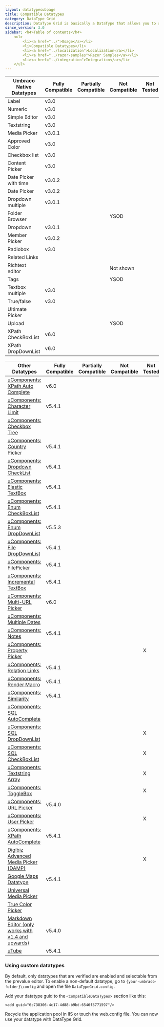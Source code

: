 ```yaml
---
layout: datatypesubpage
title: Compatible Datatypes
category: DataType Grid
description: DataType Grid is basically a DataType that allows you to store DataTypes in a grid-like fashion. Think Excel, but with other Datatypes instead of textboxes.
since_version: 3.0
sidebar: <h4>Table of contents</h4>
    <ul>
        <li><a href="../">Usage</a></li>
        <li>Compatible Datatypes</li>
        <li><a href="../localization">Localization</a></li>
        <li><a href="../razor-samples">Razor Samples</a></li>
        <li><a href="../integration">Integration</a></li>
    </ul>
---    
```

<table class="table table-bordered table-striped">
  <thead>
    <tr>
        <th>Umbraco Native Datatypes </th>
        <th>Fully Compatible </th>
        <th>Partially Compatible </th>
        <th>Not Compatible </th>
        <th>Not Tested </th>
    </tr>
  </thead>
  <tbody>
        <tr class="success">
            <td>Label</td>
            <td>v3.0</td>
            <td></td>
            <td></td>
            <td></td>
        </tr>
        <tr class="success">
            <td>Numeric</td>
            <td>v3.0</td>
            <td></td>
            <td></td>
            <td></td>
        </tr>
        <tr class="success">
            <td>Simple Editor</td>
            <td>v3.0</td>
            <td></td>
            <td></td>
            <td></td>
        </tr>
        <tr class="success">
            <td>Textstring</td>
            <td>v3.0</td>
            <td></td>
            <td></td>
            <td></td>
        </tr>
        <tr class="success">
            <td>Media Picker</td>
            <td>v3.0.1</td>
            <td>
                <p> </p>
            </td>
            <td></td>
            <td></td>
        </tr>
        <tr class="success">
            <td>Approved Color</td>
            <td>v3.0</td>
            <td></td>
            <td></td>
            <td></td>
        </tr>
        <tr class="success">
            <td>Checkbox list</td>
            <td>v3.0</td>
            <td></td>
            <td></td>
            <td></td>
        </tr>
        <tr class="success">
            <td>Content Picker</td>
            <td>v3.0</td>
            <td></td>
            <td></td>
            <td></td>
        </tr>
        <tr class="success">
            <td>Date Picker with time</td>
            <td>v3.0.2</td>
            <td></td>
            <td></td>
            <td></td>
        </tr>
        <tr class="success">
            <td>Date Picker</td>
            <td>v3.0.2</td>
            <td></td>
            <td></td>
            <td></td>
        </tr>
        <tr class="success">
            <td>Dropdown multiple</td>
            <td>v3.0.1</td>
            <td></td>
            <td></td>
            <td></td>
        </tr>
        <tr class="error">
            <td>Folder Browser</td>
            <td></td>
            <td></td>
            <td>YSOD</td>
            <td></td>
        </tr>
        <tr class="success">
            <td>Dropdown</td>
            <td>v3.0.1</td>
            <td></td>
            <td></td>
            <td></td>
        </tr>
        <tr class="success">
            <td>Member Picker</td>
            <td>v3.0.2</td>
            <td></td>
            <td></td>
            <td></td>
        </tr>
        <tr class="success">
            <td>Radiobox</td>
            <td>v3.0</td>
            <td></td>
            <td></td>
            <td></td>
        </tr>
        <tr class="error">
            <td>Related Links</td>
            <td></td>
            <td></td>
            <td></td>
            <td></td>
        </tr>
        <tr class="error">
            <td>Richtext editor</td>
            <td></td>
            <td></td>
            <td>Not shown</td>
            <td></td>
        </tr>
        <tr class="error">
            <td>Tags</td>
            <td></td>
            <td></td>
            <td>YSOD</td>
            <td></td>
        </tr>
        <tr class="success">
            <td>Textbox multiple</td>
            <td>v3.0</td>
            <td></td>
            <td></td>
            <td></td>
        </tr>
        <tr class="success">
            <td>True/false</td>
            <td>v3.0</td>
            <td></td>
            <td></td>
            <td></td>
        </tr>
        <tr class="error">
            <td>Ultimate Picker</td>
            <td></td>
            <td></td>
            <td></td>
            <td></td>
        </tr>
        <tr class="error">
            <td>Upload</td>
            <td></td>
            <td></td>
            <td>YSOD</td>
            <td></td>
        </tr>
        <tr class="success">
            <td>XPath CheckBoxList</td>
            <td>v6.0</td>
            <td></td>
            <td></td>
            <td></td>
        </tr>
        <tr class="success">
            <td>XPath DropDownList</td>
            <td>v6.0</td>
            <td></td>
            <td></td>
            <td></td>
        </tr>
    </tbody>
</table>
<table class="table table-bordered table-striped">
  <thead>
    <tr>
        <th>Other Datatypes</th>
        <th>Fully Compatible </th>
        <th>Partially Compatible </th>
        <th>Not Compatible </th>
        <th>Not Tested </th>
    </tr>
  </thead>
  <tbody>
        <tr class="success">
            <td><a href="http://ucomponents.github.io/data-types/xpath-auto-complete/">uComponents: XPath Auto Complete</a></td>
            <td>v6.0</td>
            <td></td>
            <td></td>
            <td></td>
        </tr>
        <tr class="success">
            <td><a href="http://ucomponents.github.io/data-types/character-limit/">uComponents: Character Limit</a></td>
            <td>v5.4.1</td>
            <td></td>
            <td></td>
            <td></td>
        </tr>
        <tr class="error">
            <td><a href="http://ucomponents.github.io/data-types/check-box-tree/">uComponents: Checkbox Tree</a></td>
            <td></td>
            <td></td>
            <td></td>
            <td></td>
        </tr>
        <tr class="success">
            <td><a href="http://ucomponents.github.io/data-types/country-picker/">uComponents: Country Picker</a></td>
            <td>v5.4.1</td>
            <td></td>
            <td></td>
            <td></td>
        </tr>
        <tr class="success">
            <td><a href="http://ucomponents.github.io/data-types/dropdown-checklist/">uComponents: Dropdown CheckList</a></td>
            <td>v5.4.1</td>
            <td></td>
            <td></td>
            <td></td>
        </tr>
        <tr class="success">
            <td><a href="http://ucomponents.github.io/data-types/elastic-textbox/">uComponents: Elastic TextBox</a></td>
            <td>v5.4.1</td>
            <td></td>
            <td></td>
            <td></td>
        </tr>
        <tr class="success">
            <td><a href="http://ucomponents.github.io/data-types/enum-dropdownlist/">uComponents: Enum CheckBoxList</a></td>
            <td>v5.4.1</td>
            <td></td>
            <td></td>
            <td></td>
        </tr>
        <tr class="success">
            <td><a href="http://ucomponents.github.io/data-types/enum-dropdownlist/">uComponents: Enum DropDownList</a></td>
            <td>v5.5.3</td>
            <td></td>
            <td></td>
            <td></td>
        </tr>
        <tr class="success">
            <td><a href="http://ucomponents.github.io/data-types/file-dropdownlist/">uComponents: File DropDownList</a></td>
            <td>v5.4.1</td>
            <td></td>
            <td></td>
            <td></td>
        </tr>
        <tr class="success">
            <td><a href="http://ucomponents.github.io/data-types/file-picker/">uComponents: FilePicker</a></td>
            <td>v5.4.1</td>
            <td></td>
            <td></td>
            <td></td>
        </tr>
        <tr class="success">
            <td><a href="http://ucomponents.github.io/data-types/incremental-textbox/">uComponents: Incremental TextBox</a></td>
            <td>v5.4.1</td>
            <td></td>
            <td></td>
            <td></td>
        </tr>
        <tr class="success">
            <td><a href="http://ucomponents.github.io/data-types/multi-url-picker/">uComponents: Multi-URL Picker</a></td>
            <td>v6.0</td>
            <td></td>
            <td></td>
            <td></td>
        </tr>
        <tr class="error">
            <td><a href="http://ucomponents.github.io/data-types/multiple-dates/">uComponents: Multiple Dates</a></td>
            <td></td>
            <td></td>
            <td></td>
            <td></td>
        </tr>
        <tr class="success">
            <td><a href="http://ucomponents.github.io/data-types/notes/">uComponents: Notes</a></td>
            <td>v5.4.1</td>
            <td></td>
            <td></td>
            <td></td>
        </tr>
        <tr class="info">
            <td><a href="http://ucomponents.github.io/data-types/property-picker/">uComponents: Property Picker</a></td>
            <td></td>
            <td></td>
            <td></td>
            <td>X</td>
        </tr>
        <tr class="success">
            <td><a href="http://ucomponents.github.io/data-types/relation-links/">uComponents: Relation Links</a></td>
            <td>v5.4.1</td>
            <td></td>
            <td></td>
            <td></td>
        </tr>
        <tr class="success">
            <td><a href="http://ucomponents.github.io/data-types/render-macro/">uComponents: Render Macro</a></td>
            <td>v5.4.1</td>
            <td></td>
            <td></td>
            <td></td>
        </tr>
        <tr class="success">
            <td><a href="http://ucomponents.github.io/data-types/similarity/">uComponents: Similarity</a></td>
            <td>v5.4.1</td>
            <td></td>
            <td></td>
            <td></td>
        </tr>
        <tr class="error">
            <td><a href="http://ucomponents.github.io/data-types/sql-auto-complete/">uComponents: SQL AutoComplete</a></td>
            <td></td>
            <td></td>
            <td></td>
            <td></td>
        </tr>
        <tr class="info">
            <td><a href="http://ucomponents.github.io/data-types/sql-dropdownlist/">uComponents: SQL DropDownList</a></td>
            <td></td>
            <td></td>
            <td></td>
            <td>X</td>
        </tr>
        <tr class="info">
            <td><a href="http://ucomponents.github.io/data-types/sql-checkboxlist/">uComponents: SQL CheckBoxList</a></td>
            <td></td>
            <td></td>
            <td></td>
            <td>X</td>
        </tr>
        <tr class="info">
            <td><a href="http://ucomponents.github.io/data-types/textstring-array/">uComponents: Textstring Array</a></td>
            <td></td>
            <td></td>
            <td></td>
            <td>X</td>
        </tr>
        <tr class="info">
            <td><a href="http://ucomponents.github.io/data-types/toggle-box/">uComponents: ToggleBox</a></td>
            <td></td>
            <td></td>
            <td></td>
            <td>X</td>
        </tr>
        <tr class="success">
            <td><a href="http://ucomponents.github.io/data-types/url-picker/">uComponents: URL Picker</a></td>
            <td>v5.4.0</td>
            <td></td>
            <td></td>          
            <td></td>
        </tr>
        <tr class="info">
            <td><a href="http://ucomponents.github.io/data-types/user-picker/">uComponents: User Picker</a></td>
            <td></td>
            <td></td>
            <td></td>
            <td>X</td>
        </tr>
        <tr class="success">
            <td><a href="http://ucomponents.github.io/data-types/xpath-auto-complete/">uComponents: XPath AutoComplete</a></td>
            <td>v5.4.1</td>
            <td></td>
            <td></td>          
            <td></td>
        </tr>
        <tr class="info">
            <td><a href="http://our.umbraco.org/projects/backoffice-extensions/digibiz-advanced-media-picker">Digibiz Advanced Media Picker (DAMP)</a></td>
            <td></td>
            <td></td>
            <td></td>          
            <td>X</td>
        </tr>
        <tr class="success">
            <td><a href="http://our.umbraco.org/projects/backoffice-extensions/google-maps-datatype">Google Maps Datatype</a></td>
            <td>v5.4.1</td>
            <td></td>
            <td></td>          
            <td></td>
        </tr>
        <tr class="error">
            <td><a href="http://our.umbraco.org/projects/backoffice-extensions/universal-media-picker">Universal Media Picker</a></td>
            <td></td>
            <td></td>
            <td></td>          
            <td></td>
        </tr>
        <tr class="error">
            <td><a href="http://our.umbraco.org/projects/backoffice-extensions/true-color-picker">True Color Picker</a></td>
            <td></td>
            <td></td>
            <td></td>          
            <td></td>
        </tr>
        <tr class="success">
            <td><a href="http://our.umbraco.org/projects/backoffice-extensions/markdown-editor">Markdown Editor (only works with v1.4 and upwards)</a></td>
            <td>v5.4.0</td>
            <td></td>
            <td></td>          
            <td></td>
        </tr>
        <tr class="success">
            <td><a href="http://our.umbraco.org/projects/website-utilities/utube">uTube</a></td>
            <td>v5.4.1</td>
            <td></td>
            <td></td>          
            <td></td>
        </tr>
    </tbody>
</table>

### Using custom datatypes ###
By default, only datatypes that are verified are enabled and selectable from the prevalue editor.
To enable a non-default datatype, go to `{your-umbraco-folder}\config` and open the file `DataTypeGrid.config`.

Add your datatype guid to the `<CompatibleDataTypes>` section like this:

    <add guid="6c738306-4c17-4d88-b9bd-6546f3771597"/>
    
Recycle the application pool in IIS or touch the web.config file.
You can now use your datatype with DataType Grid.
